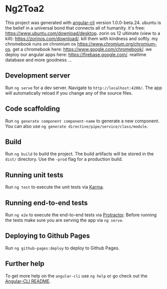 # Ng2Toa2

This project was generated with [angular-cli](https://github.com/angular/angular-cli) version 1.0.0-beta.24.
ubuntu is the belief in a universal bond that connects all of humanity. it's free: https://www.ubuntu.com/download/desktop. zorin os 12 ultimate (view to a kill): https://zorinos.com/download/. kill them with kindness and softly. my chromebook runs on chromium os https://www.chromium.org/chromium-os. get a chromebook here: https://www.google.com/chromebook/. we deploy our angular apps here: https://firebase.google.com/. realtime database and more goodness ...

## Development server
Run `ng serve` for a dev server. Navigate to `http://localhost:4200/`. The app will automatically reload if you change any of the source files.

## Code scaffolding

Run `ng generate component component-name` to generate a new component. You can also use `ng generate directive/pipe/service/class/module`.

## Build

Run `ng build` to build the project. The build artifacts will be stored in the `dist/` directory. Use the `-prod` flag for a production build.

## Running unit tests

Run `ng test` to execute the unit tests via [Karma](https://karma-runner.github.io).

## Running end-to-end tests

Run `ng e2e` to execute the end-to-end tests via [Protractor](http://www.protractortest.org/).
Before running the tests make sure you are serving the app via `ng serve`.

## Deploying to Github Pages

Run `ng github-pages:deploy` to deploy to Github Pages.

## Further help

To get more help on the `angular-cli` use `ng help` or go check out the [Angular-CLI README](https://github.com/angular/angular-cli/blob/master/README.md).
